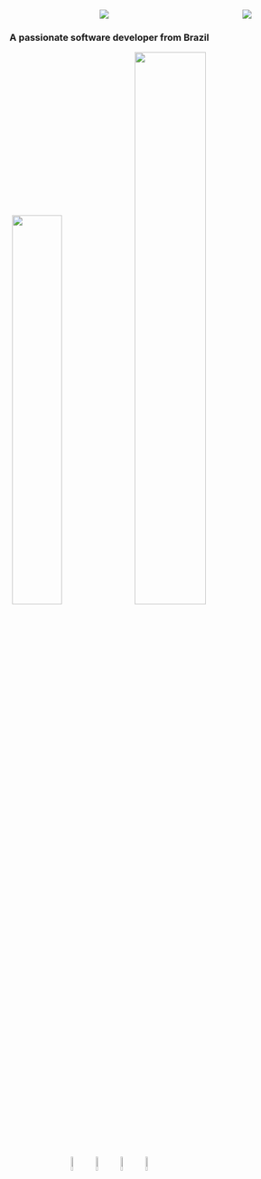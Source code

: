<div align="center">

<img align="right" src="https://visitor-badge.laobi.icu/badge?page_id=salesp07.salesp07" />

<h1 align="center">
    <img src="https://readme-typing-svg.herokuapp.com/?font=Righteous&size=35&center=true&vCenter=true&width=500&height=70&duration=4000&lines=Hi+There!+👋;+I'm+Nicolly+Beatryz!;" />
</h1>

<h3 align="center">A passionate software developer from Brazil</h3>


<img width="42%" src="https://github-readme-stats.vercel.app/api?username=Nicolly20032003&show_icons=true&theme=radical&title_color=ff61ef&icon_color=00ffe5&text_color=ffffff&bg_color=0d1117&hide=prs" />
<img width="50%" src="https://github-readme-stats.vercel.app/api/top-langs/?username=Nicolly20032003&layout=compact&theme=radical&title_color=00ffe5&text_color=ffffff&bg_color=0d1117" />
<img width="8%"  src="https://cdn.jsdelivr.net/gh/devicons/devicon@latest/icons/javascript/javascript-original.svg" />
<img width="8%"  src="https://cdn.jsdelivr.net/gh/devicons/devicon@latest/icons/html5/html5-original.svg" />
<img width="8%"  src="https://cdn.jsdelivr.net/gh/devicons/devicon@latest/icons/css3/css3-original.svg" />
<img width="8%"  src="https://cdn.jsdelivr.net/gh/devicons/devicon@latest/icons/java/java-original.svg" />

</div>
          
